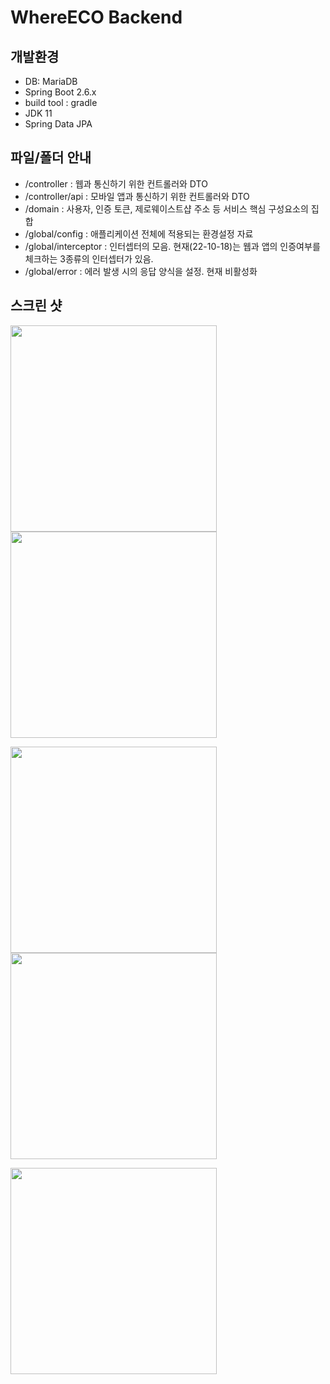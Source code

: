 # WhereECO Backend

## 개발환경

- DB: MariaDB
- Spring Boot 2.6.x
- build tool : gradle
- JDK 11
- Spring Data JPA

## 파일/폴더 안내

- /controller : 웹과 통신하기 위한 컨트롤러와 DTO
- /controller/api : 모바일 앱과 통신하기 위한 컨트롤러와 DTO
- /domain : 사용자, 인증 토큰, 제로웨이스트샵 주소 등 서비스 핵심 구성요소의 집합
- /global/config : 애플리케이션 전체에 적용되는 환경설정 자료
- /global/interceptor : 인터셉터의 모음. 현재(22-10-18)는 웹과 앱의 인증여부를 체크하는 3종류의 인터셉터가 있음.
- /global/error : 에러 발생 시의 응답 양식을 설정. 현재 비활성화


## 스크린 샷
<img width="330" src ="https://user-images.githubusercontent.com/72500673/196348330-bc481a05-6411-4543-89e1-e3ad67cd63ee.png"><img width="330" src ="https://user-images.githubusercontent.com/72500673/196348369-4e5a7e1d-085c-4700-a38f-3565a5e48fcd.png">

<img width="330" src ="https://user-images.githubusercontent.com/72500673/196348411-fbad4962-08a1-4d8f-aad4-911edd2c7347.png"><img width="330" src ="https://user-images.githubusercontent.com/72500673/196348451-a736fa36-49f0-430c-b087-8abdbc7f3a99.png">

<img width="330" src ="https://user-images.githubusercontent.com/72500673/196348531-1a1edf20-2d55-4e5d-bb8c-425f5d67131c.png">
